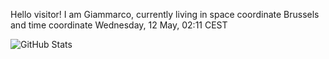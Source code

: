 Hello visitor! I am Giammarco, currently living in space coordinate Brussels and time coordinate Wednesday, 12 May, 02:11 CEST

![GitHub Stats](https://github-readme-stats.vercel.app/api?username=grcasanova)

